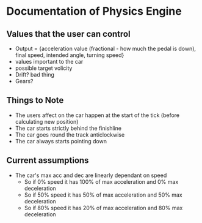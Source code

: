 # Documentation of Physics Engine

## Values that the user can control
- Output = {acceleration value (fractional - how much the pedal is down), final speed, intended angle, turning speed}
 - values important to the car
 - possible target volicity
 - Drift? bad thing
 - Gears?

## Things to Note
 - The users affect on the car happen at the start of the tick (before calculating new position)
 - The car starts strictly behind the finishline
 - The car goes round the track anticlockwise
 - The car always starts pointing down


## Current assumptions
 - The car's max acc and dec are linearly dependant on speed
    - So if 0% speed it has 100% of max acceleration and 0% max deceleration
    - So if 50% speed it has 50% of max acceleration and 50% max deceleration
    - So if 80% speed it has 20% of max acceleration and 80% max deceleration
